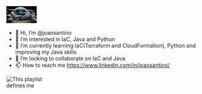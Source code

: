 <img src="https://github.com/hargun79/hargun79/blob/master/Assets/hi.gif" style="width: 80px;">

- 👋 Hi, I’m @joaosantino
- 👀 I’m interested in IaC, Java and Python
- 🌱 I’m currently learning IaC(Terraform and CloudFormation), Python and improving my Java skills
- 💞️ I’m looking to collaborate on IaC and Java
- 📫 How to reach me https://www.linkedin.com/in/joaosantino/

<!---
joaosantino/joaosantino is a ✨ special ✨ repository because its `README.md` (this file) appears on your GitHub profile.
You can click the Preview link to take a look at your changes.
--->


<!---[<img src="https://open.spotify.com/playlist/2Ath28u0zv6iDJ7Dw0MROq?si=c599895da0ed4e60" alt="This playlist defines me" width="350" style="float: left; margin-right: 10px;" />](https://open.spotify.com/playlist/2Ath28u0zv6iDJ7Dw0MROq?si=c599895da0ed4e60) --->

[<img src="https://mosaic.scdn.co/640/ab67616d0000b273288d32d88a616b9a278ddc07ab67616d0000b273bac677eb6cb459c692cc276eab67616d0000b273bc1c63a5b66ab9ac3ea21672ab67616d0000b273fbcaf7402f38faac27610efc" alt="This playlist defines me" height="60" width="120" style="float: left; margin-right: 10px;">](https://open.spotify.com/playlist/2Ath28u0zv6iDJ7Dw0MROq?si=c599895da0ed4e60)
